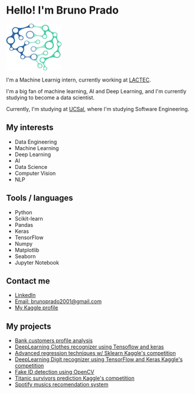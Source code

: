# Hello! I'm Bruno Prado 

<img src="kindpng_3460446.png" alt="drawing" width="150"/>

I'm a Machine Learnig intern, currently working at [LACTEC](https://www.lactec.com.br/).

I'm a big fan of machine learning, AI and Deep Learning, and I'm currently studying to become a data scientist.

Currently, I'm studying at [UCSal](https://ucsal.br/), where I'm studying Software Engineering.
  
  
## My interests
- Data Engineering
- Machine Learning
- Deep Learning
- AI
- Data Science
- Computer Vision
- NLP


## Tools / languages

- Python 
- Scikit-learn
- Pandas
- Keras
- TensorFlow
- Numpy
- Matplotlib
- Seaborn
- Jupyter Notebook

<!-- logo of the tools i use -->


## Contact me

- [LinkedIn](https://www.linkedin.com/in/bruno-prado-7b5b6b1a3/)
- [Email: brunoprado2001@gmail.com](mailto:brunopradocode@gmail.com)
- [My Kaggle profile](https://www.kaggle.com/brunocprado)

## My projects
- [Bank customers profile analysis](https://www.kaggle.com/code/brunocprado/bank-customers-profile-analysis-pt-br)
- [DeepLearning Clothes recognizer using Tensoflow and keras](https://github.com/brprado/clothes-recogniztion-keras/blob/main/fashion-mnist-an-introduction-to-deep-learning.ipynb)
- [Advanced regression techniques w/ Sklearn Kaggle's competition](https://github.com/brprado/house-pricing-regression/blob/main/regression-techniques-boston-house-prices.ipynb)
- [DeepLearning Digit recognizer using TensorFlow and Keras Kaggle's competition](https://github.com/brprado/digit-recognition-keras/blob/main/digit-recognizer-w-tf-keras-99-accuracy.ipynb)
- [Fake ID detection using OpenCV](https://github.com/brprado/fake-id-detection)
- [Titanic survivors prediction Kaggle's competition](https://github.com/brprado/titanic-survivors-prediction/blob/main/catboostclassifier-in-titanic-ml-competition.ipynb)
- [Spotify musics recomendation system](https://github.com/brprado/spotify-recomendation-system/blob/main/Recomendador_de_musicas.ipynb)

